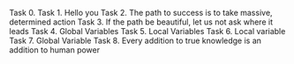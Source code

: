 Task 0. <o>
Task 1. Hello you
Task 2. The path to success is to take massive, determined action
Task 3. If the path be beautiful, let us not ask where it leads
Task 4. Global Variables
Task 5. Local Variables
Task 6. Local variable
Task 7. Global Variable
Task 8. Every addition to true knowledge is an addition to human power
